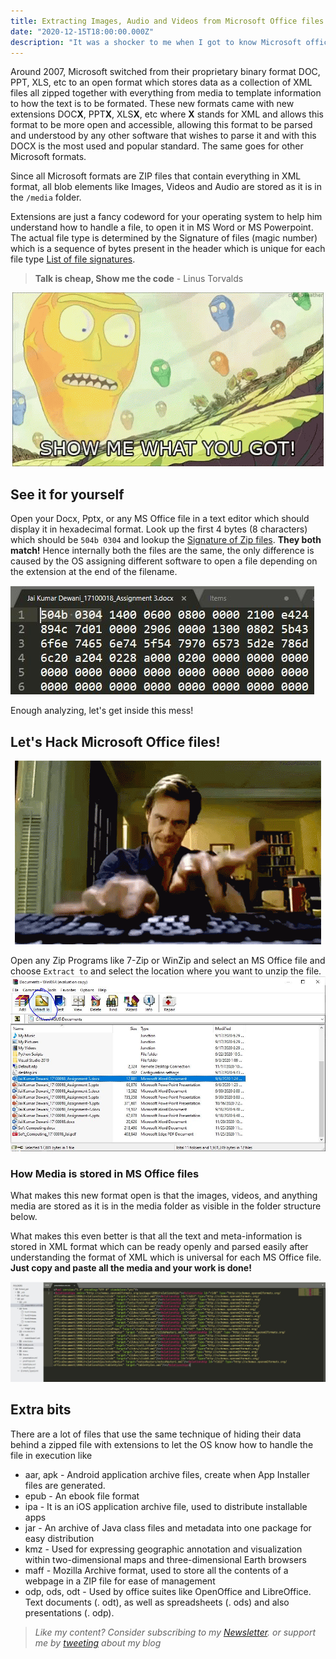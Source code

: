 ```yaml
---
title: Extracting Images, Audio and Videos from Microsoft Office files 
date: "2020-12-15T18:00:00.000Z"
description: "It was a shocker to me when I got to know Microsoft office files bascially are ZIP files under the hood. You also didn't? Try unzipping them and you will see the magic, also the fact that you can easily extract all media out of them once we know this"
---
```


Around 2007, Microsoft switched from their proprietary binary format DOC, PPT, XLS, etc to an open format which stores data as a collection of XML files all zipped together with everything from media to template information to how the text is to be formated. These new formats came with new extensions DOC**X**, PPT**X**, XLS**X**, etc where **X** stands for XML and allows this format to be more open and accessible, allowing this format to be parsed and understood by any other software that wishes to parse it and with this DOCX is the most used and popular standard. The same goes for other Microsoft formats. 

Since all Microsoft formats are ZIP files that contain everything in XML format, all blob elements like Images, Videos and Audio are stored as it is in the `/media` folder. 

Extensions are just a fancy codeword for your operating system to help him understand how to handle a file, to open it in MS Word or MS Powerpoint. The actual file type is determined by the Signature of files (magic number) which is a sequence of bytes present in the header which is unique for each file type [List of file signatures](https://en.wikipedia.org/wiki/List_of_file_signatures).

> **Talk is cheap, Show me the code** - Linus Torvalds  

<div style="text-align:center"><img src="images/good-stuff.gif" /></div>


## See it for yourself

Open your Docx, Pptx, or any MS Office file in a text editor which should display it in hexadecimal format. Look up the first 4 bytes (8 characters) which should be `504b 0304` and lookup the [Signature of Zip files](https://filesignatures.net/index.php?page=search&search=ZIP&mode=EXT). **They both match!** Hence internally both the files are the same, the only difference is caused by the OS assigning different software to open a file depending on the extension at the end of the filename. 


![](./images/text-file.jpg)

Enough analyzing, let's get inside this mess!

## Let's Hack Microsoft Office files!
<div style="text-align:center"><img src="images/hacking.gif" /></div>



Open any Zip Programs like 7-Zip or WinZip and select an MS Office file and choose `Extract to` and select the location where you want to unzip the file. 
![](images/unzip.jpg)

### How Media is stored in MS Office files
What makes this new format open is that the images, videos, and anything media are stored as it is in the media folder as visible in the folder structure below. 

What makes this even better is that all the text and meta-information is stored in XML format which can be ready openly and parsed easily after understanding the format of XML which is universal for each MS Office file. **Just copy and paste all the media and your work is done!**

![](images/folder.jpg)



## Extra bits 

There are a lot of files that use the same technique of hiding their data behind a zipped file with extensions to let the OS know how to handle the file in execution like

- aar, apk - Android application archive files, create when App Installer files are generated.
- epub - An ebook file format 
- ipa - It is an iOS application archive file, used to distribute installable apps 
- jar - An archive of Java class files and metadata into one package for easy distribution
- kmz - Used for expressing geographic annotation and visualization within two-dimensional maps and three-dimensional Earth browsers
- maff - Mozilla Archive format, used to store all the contents of a webpage in a ZIP file for ease of management
- odp, ods, odt - Used by office suites like OpenOffice and LibreOffice. Text documents (. odt), as well as spreadsheets (. ods) and also presentations (. odp).

> *Like my content? Consider subscribing to my [Newsletter](https://buttondown.email/jai_dewani). or support me by [tweeting][tweet] about my blog*

[tweet]: https://twitter.com/intent/tweet?text=Checkout%20%22Extracting%20Images,%20Audio,%20Videos%20from%20Microsoft%20Office%20files%22%20by%20%40jai_dewani%20%0A%0Ahttps%3A//blogs.jaid.tech/extracting-data-from-microsoft-office/%0A%0A%23microsoft%20%23office%20%23ZIP%20%23Data%20